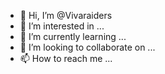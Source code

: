 - 👋 Hi, I’m @Vivaraiders
- 👀 I’m interested in ...
- 🌱 I’m currently learning ...
- 💞️ I’m looking to collaborate on ...
- 📫 How to reach me ...

<!---
Vivaraiders/Vivaraiders is a ✨ special ✨ repository because its `README.md` (this file) appears on your GitHub profile.
You can click the Preview link to take a look at your changes.
--->
